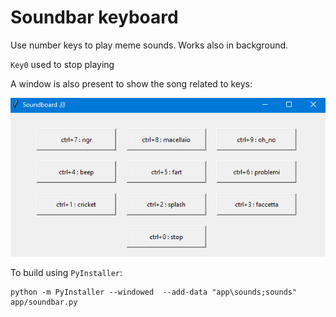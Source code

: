 # Soundbar keyboard

Use number keys to play meme sounds.
Works also in background.

`Key0` used to stop playing

A window is also present to show the song related to keys:

![1739646356817](images/README/1739646356817.png)

To build using `PyInstaller`:

```
python -m PyInstaller --windowed  --add-data "app\sounds;sounds" app/soundbar.py
```
